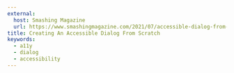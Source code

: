 ```yaml
---
external:
  host: Smashing Magazine
  url: https://www.smashingmagazine.com/2021/07/accessible-dialog-from-scratch/
title: Creating An Accessible Dialog From Scratch
keywords:
  - a11y
  - dialog
  - accessibility
---
```

